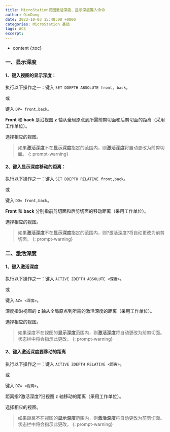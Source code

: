 ```yaml
---
title: MicroStation视图激活深度、显示深度键入命令
author: QinDong
date: 2022-10-03 15:40:00 +0800
categories: MicroStation 基础
tags: ACS
excerpt: 
---
```

* content
{:toc}

### 一、显示深度
#### 1、键入视图的显示深度：
执行以下操作之一：键入 `SET DDEPTH ABSOLUTE front, back`。

或

键入 `DP= front,back`。

**Front** 和 **back** 是沿视图 **z** 轴从全局原点到所需前剪切面和后剪切面的距离（采用工作单位）。

选择相应的视图。

>如果**激活深度**不在**显示深度**指定的范围内，则**激活深度**将自动更改为前剪切面。
{: prompt-warning}

#### 2、键入显示深度移动的距离：
执行以下操作之一：键入 `SET DDEPTH RELATIVE front,back`。

或

键入 `DD= front,back`。

**Front** 和 **back** 分别指前剪切面和后剪切面的移动距离（采用工作单位）。

选择相应的视图。

>如果**激活深度**不在**显示深度**指定的范围内，则?激活深度?将自动更改为前剪切面。
{: prompt-warning}

### 二、激活深度
#### 1、键入激活深度
执行以下操作之一：键入 `ACTIVE ZDEPTH ABSOLUTE <深度>`。

或

键入 `AZ= <深度>`。

深度指沿视图的 z 轴从全局原点到所需的激活深度的距离（采用工作单位）。

选择相应的视图。

>如果深度不在视图的**显示深度**范围内，则**激活深度**将自动更改为前剪切面。状态栏中将会指示此更改。
{: prompt-warning}

#### 2、键入激活深度要移动的距离
执行以下操作之一：键入 `ACTIVE ZDEPTH RELATIVE <距离>`。

或

键入 `DZ= <距离>`。

距离指?激活深度?沿视图 z 轴移动的距离（采用工作单位）。

选择相应的视图。

>如果距离不在视图的**显示深度**范围内，则**激活深度**将自动更改为前剪切面。状态栏中将会指示此更改。
{: prompt-warning}